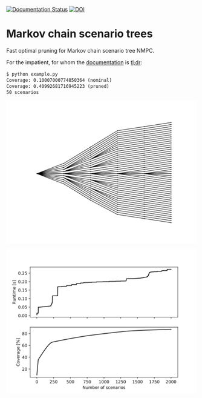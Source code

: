 [![Documentation Status](https://readthedocs.org/projects/markov-chain-scenario-trees/badge/?version=latest)](https://markov-chain-scenario-trees.readthedocs.io/en/latest/?badge=latest)
[![DOI](https://zenodo.org/badge/DOI/10.5281/zenodo.3356196.svg)](https://doi.org/10.5281/zenodo.3356196)

# Markov chain scenario trees
Fast optimal pruning for Markov chain scenario tree NMPC.

For the impatient, for whom the [documentation](https://markov-chain-scenario-trees.readthedocs.io) is [tl;dr](https://www.urbandictionary.com/define.php?term=tl%3Bdr):

```
$ python example.py
Coverage: 0.10007000774850364 (nominal)
Coverage: 0.40992681716945223 (pruned)
50 scenarios
```

![Optimally pruned scenario tree](figures/optimally-pruned-tree.svg)

![Runtime and probability coverage](figures/coverage.svg)

